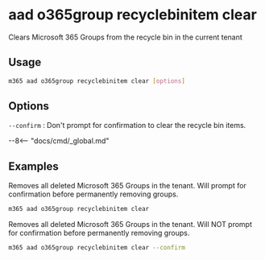 # aad o365group recyclebinitem clear

Clears Microsoft 365 Groups from the recycle bin in the current tenant

## Usage

```sh
m365 aad o365group recyclebinitem clear [options]
```

## Options

`--confirm`
: Don't prompt for confirmation to clear the recycle bin items.

--8<-- "docs/cmd/_global.md"

## Examples

Removes all deleted Microsoft 365 Groups in the tenant. Will prompt for confirmation before permanently removing groups.

```sh
m365 aad o365group recyclebinitem clear
```

Removes all deleted Microsoft 365 Groups in the tenant. Will NOT prompt for confirmation before permanently removing groups.

```sh
m365 aad o365group recyclebinitem clear --confirm
```